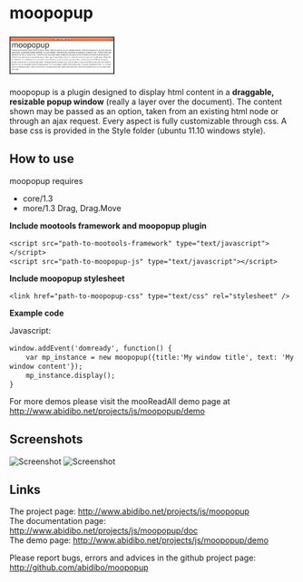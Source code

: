 moopopup
===========

![Screenshot](http://github.com/abidibo/moopopup/raw/master/logo.jpg)

moopopup is a plugin designed to display html content in a **draggable, resizable popup window** (really a layer over the document). The content shown may be passed as an option, taken from an existing html node or through an ajax request.
Every aspect is fully customizable through css.
A base css is provided in the Style folder (ubuntu 11.10 windows style).

How to use
----------

moopopup requires 

- core/1.3 
- more/1.3 Drag, Drag.Move

**Include mootools framework and moopopup plugin**

	<script src="path-to-mootools-framework" type="text/javascript"></script>
	<script src="path-to-moopopup-js" type="text/javascript"></script>

**Include moopopup stylesheet**

	<link href="path-to-moopopup-css" type="text/css" rel="stylesheet" />

**Example code**

Javascript:

	window.addEvent('domready', function() {
		var mp_instance = new moopopup({title:'My window title', text: 'My window content'});
		mp_instance.display();
	}

For more demos please visit the mooReadAll demo page at http://www.abidibo.net/projects/js/moopopup/demo

Screenshots
-----------

![Screenshot](http://github.com/abidibo/mooTree/raw/master/Docs/mp_screenshot1.png)
![Screenshot](http://github.com/abidibo/mooTree/raw/master/Docs/mp_screenshot2.png)

Links
-----------------

The project page: http://www.abidibo.net/projects/js/moopopup  
The documentation page: http://www.abidibo.net/projects/js/moopopup/doc   
The demo page: http://www.abidibo.net/projects/js/moopopup/demo

Please report bugs, errors and advices in the github project page: http://github.com/abidibo/moopopup

